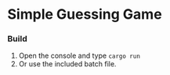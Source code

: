 # Simple Guessing Game

### Build
1. Open the console and type `cargo run`
2. Or use the included batch file.

